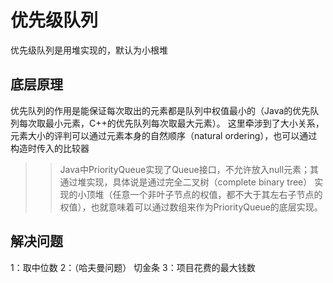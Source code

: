 # 优先级队列
  优先级队列是用堆实现的，默认为小根堆
## 底层原理
  优先队列的作用是能保证每次取出的元素都是队列中权值最小的（Java的优先队列每次取最小元素，C++的优先队列每次取最大元素）。
这里牵涉到了大小关系，元素大小的评判可以通过元素本身的自然顺序（natural ordering），也可以通过构造时传入的比较器
  >> Java中PriorityQueue实现了Queue接口，不允许放入null元素；其通过堆实现，具体说是通过完全二叉树（complete binary tree）
  实现的小顶堆（任意一个非叶子节点的权值，都不大于其左右子节点的权值），也就意味着可以通过数组来作为PriorityQueue的底层实现。
## 解决问题
  1：取中位数
  2：（哈夫曼问题） 切金条
  3：项目花费的最大钱数
